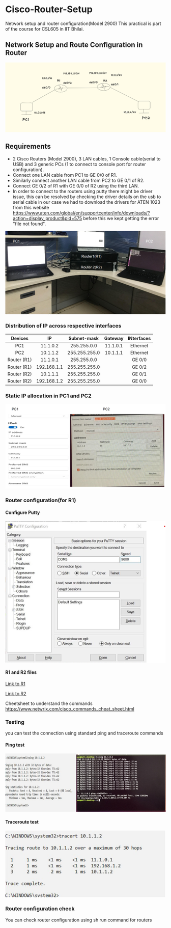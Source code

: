# Cisco-Router-Setup
Network setup and router configuration(Model 2900)
This practical is part of the course for CSL605  in IIT Bhilai.

## Network Setup and Route Configuration in Router
![Topology image](images/topology.png)

## Requirements
* 2 Cisco Routers (Model 2900), 3 LAN cables, 1 Console cable(serial to USB) and 3 generic PCs (1 to connect to console port for router configuration).
* Connect one LAN cable from PC1 to GE 0/0 of R1.
* Similarly connect another LAN cable from PC2 to GE 0/1 of R2.
* Connect GE 0/2 of R1 with GE 0/0 of R2 using the third LAN.
* In order to connect to the routers using putty there might be driver issue, this can be resolved by checking the driver details on the usb to serial cable in our case we had to download the drivers for ATEN 1023 from this website https://www.aten.com/global/en/supportcenter/info/downloads/?action=display_product&pid=575 before this we kept getting the error "file not found".

![Topology image](images/setup.png)

### Distribution of IP across respective interfaces 

| Devices      | IP             | Subnet-mask   |Gateway        |INterfaces     |
|:------------:|:--------------:|:-------------:|:-------------:|:-------------:|
| PC1          | 11.1.0.2       | 255.255.0.0   |11.1.0.1       |Ethernet       |   
| PC2          | 10.1.1.2       | 255.255.255.0 |10.1.1.1       |Ethernet       |
| Router (R1)  | 11.1.0.1       | 255.255.0.0   |               |GE 0/0         |
| Router (R1)  | 192.168.1.1    | 255.255.255.0 |               |GE 0/2         |
| Router (R2)  | 10.1.1.1       | 255.255.255.0 |               |GE 0/1         |
| Router (R2)  | 192.168.1.2    | 255.255.255.0 |               |GE 0/0         |

### Static IP allocation in PC1 and PC2

![Topology image](images/staticIpAllocation.png)

### Router configuration(for R1) 
#### Configure Putty
![Topology image](images/putty.png)

#### R1 and R2 files
[Link to R1](RouterConfig/r1)

[Link to R2](RouterConfig/r2)

Cheetsheet to understand the commands<br>
https://www.netwrix.com/cisco_commands_cheat_sheet.html

### Testing 
you can test the connection using standard ping and traceroute commands

#### Ping test 
![Topology image](images/ping.png)

#### Traceroute test 
![Topology image](images/trace.png)

### Router configuration check
You can check router configuration using sh run command for routers










